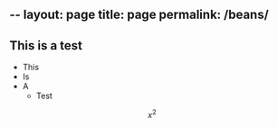 --
layout: page
title: page
permalink: /beans/
--

## This is a test

* This
* Is
* A 
  * Test
  
$$x^2$$

